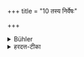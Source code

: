 +++
title = "10 तस्य निर्वेषः"

+++

<details><summary>Bühler</summary>

10. (Now follows) the penance for him (who is an Abhiśasta).
</details>

<details><summary>हरदत्त-टीका</summary>

## सूत्रम्
तस्य निर्वेषः ॥ १० ॥
## टिप्पनी
तस्य सर्वप्रकाराभिशस्तस्य निर्वेषः प्रायश्चित्तं वक्ष्यते ॥१०॥
</details>
